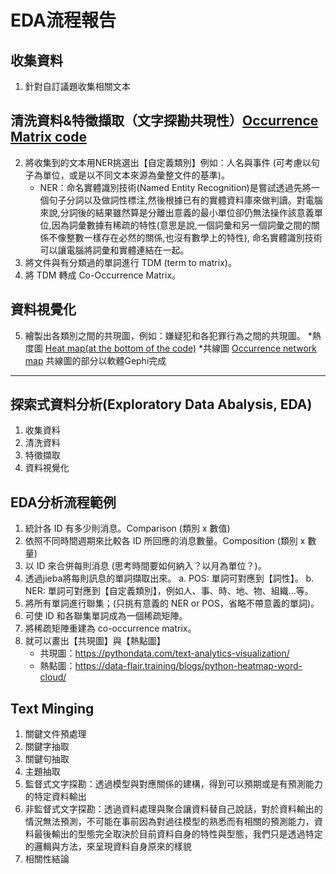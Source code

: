 # EDA流程報告
## 收集資料
1. 針對自訂議題收集相關文本
## 清洗資料&特徵擷取（文字探勘共現性）[Occurrence Matrix code](https://github.com/tzuhuailin/2019_Fintech_Text_Mining_and_Machine_Learning/blob/master/HW2/Co-Occurrence%20Matrix.ipynb)
2. 將收集到的文本用NER挑選出【自定義類別】例如：人名與事件 (可考慮以句子為單位，或是以不同文本來源為彙整文件的基準)。
   + NER：命名實體識別技術(Named Entity Recognition)是嘗試透過先將一個句子分詞以及做詞性標注,然後根據已有的實體資料庫來做判讀。對電腦來說,分詞後的結果雖然算是分離出意義的最小單位卻仍無法操作該意義單位,因為詞彙數據有稀疏的特性(意思是說,一個詞彙和另一個詞彙之間的關係不像整數一樣存在必然的關係,也沒有數學上的特性), 命名實體識別技術可以讓電腦將詞彙和實體連結在一起。
3. 將文件與有分類過的單詞進行 TDM (term to matrix)。
4. 將 TDM 轉成 Co-Occurrence Matrix。
## 資料視覺化
5. 繪製出各類別之間的共現圖，例如：嫌疑犯和各犯罪行為之間的共現圖。
*熱度圖 [Heat map(at the bottom of the code)](https://github.com/tzuhuailin/2019_Fintech_Text_Mining_and_Machine_Learning/blob/master/HW2/Co-Occurrence%20Matrix.ipynb)
*共線圖 [Occurrence network map](https://github.com/tzuhuailin/2019_Fintech_Text_Mining_and_Machine_Learning/blob/master/HW2/co-occurrence%20network%20map.png)
共線圖的部分以軟體Gephi完成
----

## 探索式資料分析(Exploratory Data Abalysis, EDA)
1. 收集資料
2. 清洗資料
3. 特徵擷取
4. 資料視覺化

## EDA分析流程範例
1. 統計各 ID 有多少則消息。Comparison (類別 x 數值)
2. 依照不同時間週期來比較各 ID 所回應的消息數量。Composition (類別 x 數量)
3. 以 ID 來合併每則消息 (思考時間要如何納入？以月為單位？)。
4. 透過jieba將每則訊息的單詞擷取出來。
a. POS: 單詞可對應到【詞性】。
b. NER: 單詞可對應到【自定義類別】，例如人、事、時、地、物、組織...等。
5. 將所有單詞進行聯集；(只挑有意義的 NER or POS，省略不帶意義的單詞)。
6. 可使 ID 和各聯集單詞成為一個稀疏矩陣。
7. 將稀疏矩陣重建為 co-occurrence matrix。
8. 就可以畫出【共現圖】與【熱點圖】
   + 共現圖：https://pythondata.com/text-analytics-visualization/
   + 熱點圖：https://data-flair.training/blogs/python-heatmap-word-cloud/

## Text Minging
1. 關鍵文件預處理
2. 關鍵字抽取
3. 關鍵句抽取
4. 主題抽取
5. 監督式文字探勘：透過模型與對應關係的建構，得到可以預期或是有預測能力的特定資料輸出
6. 非監督式文字探勘：透過資料處理與聚合讓資料替自己說話，對於資料輸出的情況無法預測，不可能在事前因為對過往模型的熟悉而有相關的預測能力，資料最後輸出的型態完全取決於目前資料自身的特性與型態，我們只是透過特定的邏輯與方法，來呈現資料自身原來的樣貌
7. 相關性結論
